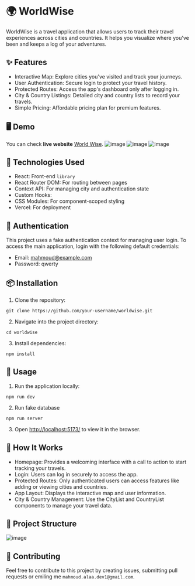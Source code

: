 # 🌍 WorldWise

WorldWise is a travel application that allows users to track their travel experiences across cities and countries. It helps you visualize where you've been and keeps a log of your adventures.

## ✨ Features
- Interactive Map: Explore cities you've visited and track your journeys.
- User Authentication: Secure login to protect your travel history.
- Protected Routes: Access the app's dashboard only after logging in.
- City & Country Listings: Detailed city and country lists to record your travels.
- Simple Pricing: Affordable pricing plan for premium features.

## 🖥️ Demo
You can check **live website** [World Wise](world-wise1.vercel.app).
![image](https://github.com/user-attachments/assets/a3b84fc2-e03f-474e-8347-b84d939ff474)
![image](https://github.com/user-attachments/assets/9a580753-0484-4296-b3f8-d678d0e30b47)
![image](https://github.com/user-attachments/assets/6000d924-c58d-4500-ba41-216f2f5400e7)



## 🚀 Technologies Used
- React: Front-end `library`
- React Router DOM: For routing between pages
- Context API: For managing city and authentication state
- Custom Hooks: 
- CSS Modules: For component-scoped styling
- Vercel: For deployment

## 🔐 Authentication
This project uses a fake authentication context for managing user login. To access the main application, login with the following default credentials:
- Email: mahmoud@example.com
- Password: qwerty

## 📦 Installation
1. Clone the repository:
```
git clone https://github.com/your-username/worldwise.git
```
2. Navigate into the project directory:
```
cd worldwise
```

3. Install dependencies:
```
npm install
```

## 🔄 Usage
1. Run the application locally:
```
npm run dev
```
2. Run fake database 
```
npm run server
```
3. Open [http://localhost:5173/](http://localhost:5173/) to view it in the browser.



## 📖 How It Works
- Homepage: Provides a welcoming interface with a call to action to start tracking your travels.
- Login: Users can log in securely to access the app.
- Protected Routes: Only authenticated users can access features like adding or viewing cities and countries.
- App Layout: Displays the interactive map and user information.
- City & Country Management: Use the CityList and CountryList components to manage your travel data.

## 📂 Project Structure

![image](https://github.com/user-attachments/assets/aec77bf6-76ab-4526-ba54-f56d8ab17e28)






## 🤝 Contributing
Feel free to contribute to this project by creating issues, submitting pull requests or emiling me `mahmoud.alaa.dev1@gmail.com`.




